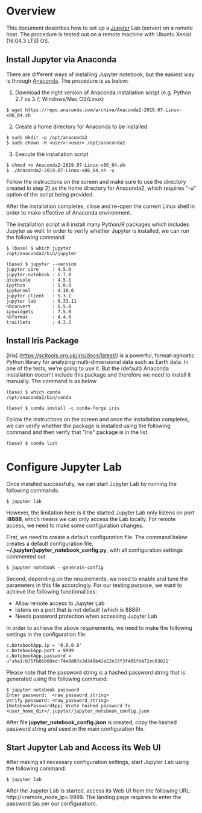 # Overview

This document describes how to set up a [Jupyter](https://jupyter.org/) Lab (server) on a remote host. The procedure is tested out on a remote machine with Ubuntu Xenial (16.04.3 LTS) OS.

## Install Jupyter via Anaconda 

There are different ways of installing Jupyter notebook, but the easiest way is through [Anaconda](https://www.anaconda.com/). The procedure is as below:

1) Download the right version of Anaconda installation script (e.g. Python 2.7 vs 3.7; Windows/Mac OS/Linux)
```
$ wget https://repo.anaconda.com/archive/Anaconda2-2019.07-Linux-x86_64.sh
```

2) Create a home directory for Anaconda to be installed
```
$ sudo mkdir -p /opt/anaconda2
$ sudo chown -R <user>:<user> /opt/anaconda2
```

3) Execute the installation script
```
$ chmod +x Anaconda2-2019.07-Linux-x86_64.sh
$ ./Anaconda2-2019.07-Linux-x86_64.sh -u
```

Follow the instructions on the screen and make sure to use the directory created in step 2) as the home directory for Anaconda2, which requires "-u" option of the script being provided.

After the installation completes, close and re-open the current Linux shell in order to make effective of Anaconda environment. 

The installation script will install many Python/R packages which includes Jupyter as well. In order to verify whether Jupyter is installed, we can run the following command

```
$ (base) $ which jupyter
/opt/anaconda2/bin/jupyter

(base) $ jupyter --version
jupyter core     : 4.5.0
jupyter-notebook : 5.7.8
qtconsole        : 4.5.1
ipython          : 5.8.0
ipykernel        : 4.10.0
jupyter client   : 5.3.1
jupyter lab      : 0.33.11
nbconvert        : 5.5.0
ipywidgets       : 7.5.0
nbformat         : 4.4.0
traitlets        : 4.3.2
```

## Install Iris Package

[Iris] (https://scitools.org.uk/iris/docs/latest/) is a powerful, format-agnostic Python library for analyzing multi-dimensional data such as Earth data. In one of the tests, we're going to use it. But the (default) Anaconda installation doesn't include this package and therefore we need to install it manually. The command is as below
```
(base) $ which conda
/opt/anaconda2/bin/conda

(base) $ conda install -c conda-forge iris
```

Follow the instructions on the screen and once the installation completes, we can verify whether the package is installed using the following command and then verify that "Iris" package is in the list.
```
(base) $ conda list
```


# Configure Jupyter Lab

Once installed successfully, we can start Jupyter Lab by running the following commands:
```
$ jupyter lab  
```

However, the limitation here is it the started Jupyter Lab only listens on port **<localhost>:8888**, which means we can only access the Lab locally. For remote access, we need to make some configuration changes.

First, we need to create a default configuration file. The command below creates a default configuration file, **~/.jupyter/jupyter_notebook_config.py**, with all configuration settings commented out.
```
$ jupyter notebook --generate-config
```

Second, depending on the requirements, we need to enable and tune the parameters in this file accordingly. For our testing purpose, we want to achieve the following functionalities:
* Allow remote access to Jupyter Lab
* listens on a port that is not default (which is 8888)
* Needs password protection when accessing Jupyter Lab

In order to achieve the above requirements, we need to make the following settings in the configuration file:
```
c.NotebookApp.ip = '0.0.0.0'
c.NotebookApp.port = 9999
c.NotebookApp.password = u'sha1:b75fb86b08ed:74e0d07a3d349b42e22e33f3f405fb472ec03021'
```

Please note that the password string is a hashed password string that is generated using the following command:
```
$ jupyter notebook password
Enter password:  <raw_password_string>
Verify password: <raw_password_string>
[NotebookPasswordApp] Wrote hashed password to <user_home_dir>/.jupyter/jupyter_notebook_config.json
```

After file **jupyter_notebook_config.json** is created, copy the hashed password string and used in the main configuration file. 

## Start Jupyter Lab and Access its Web UI

After making all necessary configuration settings, start Jupyter Lab using the following command:
```
$ jupyter lab
```

After the Jupyter Lab is started, access its Web UI from the following URL: http://<remote_node_ip>:9999. The landing page requires to enter the password (as per our configuration).